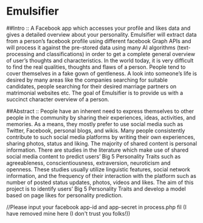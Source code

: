 # Emulsifier

##Intro ::
A Facebook app which accesses your profile and likes data and gives a detailed 
overview about your personality.
Emulsifier will extract data from a person’s facebook profile using different 
facebook Graph APIs and will process it against the pre-stored data using many 
AI algorithms (text-processing and classifications) in order to get a complete 
general overview of user’s thoughts and characteristics.
In the world today, it is very difficult to find the real qualities, thoughts and 
flaws of a person. People tend to cover themselves in a fake gown of 
gentleness. A look into someone’s life is desired by many areas like the 
companies searching for suitable candidates, people searching for their desired 
marriage partners on matrimonial websites etc. The goal of Emulsifier is to 
provide us with a succinct character overview of a person.

##Abstract ::
People have an inherent need to express themselves to other people in the community by sharing
their experiences, ideas, activities, and memories. As a means, they mostly prefer to use social 
media such as Twitter, Facebook, personal blogs, and wikis. Many people consistently contribute to 
such social media platforms by writing their own experiences, sharing photos, status and liking. The 
majority of shared content is personal information. There are studies in the literature which make 
use of shared social media content to predict users’ Big 5 Personality Traits such as agreeableness, 
conscientiousness, extraversion, neuroticism and openness. These studies usually utilize linguistic 
features, social network information, and the frequency of their interaction with the platform such 
as number of posted status updates, photos, videos and likes. The aim of this project is to identify 
users’ Big 5 Personality Traits and develop a model based on page likes for personality prediction.


//Please input your facebook app-id and app-secret in process.php fil (I have removed mine here (I don't trust you folks!))
